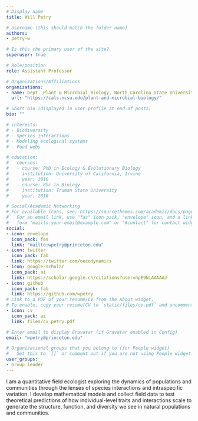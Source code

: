 ```yaml
---
# Display name
title: Will Petry

# Username (this should match the folder name)
authors:
- petry-w

# Is this the primary user of the site?
superuser: true

# Role/position
role: Assistant Professor

# Organizations/Affiliations
organizations:
- name: Dept. Plant & Microbial Biology, North Carolina State University
  url: "https://cals.ncsu.edu/plant-and-microbial-biology/"

# Short bio (displayed in user profile at end of posts)
bio: ""

# interests:
# - Biodiversity
# - Species interactions
# - Modeling ecological systems
# - Food webs

# education:
#   courses:
#   - course: PhD in Ecology & Evolutionary Biology
#     institution: University of California, Irvine
#     year: 2016
#   - course: BSc in Biology
#     institution: Truman State University
#     year: 2010

# Social/Academic Networking
# For available icons, see: https://sourcethemes.com/academic/docs/page-builder/#icons
#   For an email link, use "fas" icon pack, "envelope" icon, and a link in the
#   form "mailto:your-email@example.com" or "#contact" for contact widget.
social:
- icon: envelope
  icon_pack: fas
  link: "mailto:wpetry@princeton.edu"
- icon: twitter
  icon_pack: fab
  link: https://twitter.com/oecodynamics
- icon: google-scholar
  icon_pack: ai
  link: https://scholar.google.ch/citations?user=npE9NiAAAAAJ
- icon: github
  icon_pack: fab
  link: https://github.com/wpetry
# Link to a PDF of your resume/CV from the About widget.
# To enable, copy your resume/CV to `static/files/cv.pdf` and uncomment the lines below.
- icon: cv
  icon_pack: ai
  link: files/cv_petry.pdf

# Enter email to display Gravatar (if Gravatar enabled in Config)
email: "wpetry@princeton.edu"

# Organizational groups that you belong to (for People widget)
#   Set this to `[]` or comment out if you are not using People widget.
user_groups:
- Group leader
---
```


I am a quantitative field ecologist exploring the dynamics of populations and communities through the lenses of species interactions and intraspecific variation. I develop mathematical models and collect field data to test theoretical predictions of how individual-level traits and interactions scale to generate the structure, function, and diversity we see in natural populations and communities.
